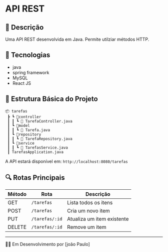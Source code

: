 # API REST 

## 📌 Descrição
Uma API REST desenvolvida em Java. Permite utilziar métodos HTTP.

## 🚀 Tecnologias
- java
- spring framework
- MySQL
- React JS

## 📂 Estrutura Básica do Projeto
```
📦 tarefas
 ┣ ┗ 📂controller
 ┃ ┃ ┗ 📜 TarefaController.java
 ┃ ┗ 📂model
 ┃ ┃ ┗ 📜 Tarefa.java
 ┃ ┗ 📂repository
 ┃ ┃ ┗ 📜 TarefaRepository.java
 ┃ ┗ 📂service
 ┃ ┃ ┗ 📜 TarefasService.java
 ┃ TarefasApplication.java
```


A API estará disponível em: `http://localhost:8080/tarefas`

## 🔍 Rotas Principais
| Método | Rota         | Descrição                  |
|--------|--------------|----------------------------|
| GET    | `/tarefas`     | Lista todos os itens       |
| POST   | `/tarefas`     | Cria um novo item          |
| PUT    | `/tarefas/:id` | Atualiza um item existente |
| DELETE | `/tarefas/:id` | Remove um item             |

---
👨‍💻 Em Desenvolvimento por [joão Paulo]
